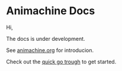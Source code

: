 # Animachine Docs

Hi,

The docs is under development.

See [animachine.org](http://animachine.org) for introducion.

Check out the [quick go trough](quick-go-trough.md) to get started.



